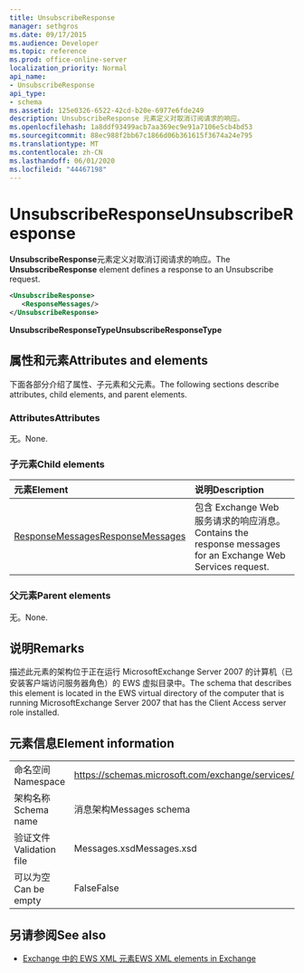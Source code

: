 ```yaml
---
title: UnsubscribeResponse
manager: sethgros
ms.date: 09/17/2015
ms.audience: Developer
ms.topic: reference
ms.prod: office-online-server
localization_priority: Normal
api_name:
- UnsubscribeResponse
api_type:
- schema
ms.assetid: 125e0326-6522-42cd-b20e-6977e6fde249
description: UnsubscribeResponse 元素定义对取消订阅请求的响应。
ms.openlocfilehash: 1a8ddf93499acb7aa369ec9e91a7106e5cb4bd53
ms.sourcegitcommit: 88ec988f2bb67c1866d06b361615f3674a24e795
ms.translationtype: MT
ms.contentlocale: zh-CN
ms.lasthandoff: 06/01/2020
ms.locfileid: "44467198"
---
```

# <a name="unsubscriberesponse"></a><span data-ttu-id="0abba-103">UnsubscribeResponse</span><span class="sxs-lookup"><span data-stu-id="0abba-103">UnsubscribeResponse</span></span>

<span data-ttu-id="0abba-104">**UnsubscribeResponse**元素定义对取消订阅请求的响应。</span><span class="sxs-lookup"><span data-stu-id="0abba-104">The **UnsubscribeResponse** element defines a response to an Unsubscribe request.</span></span> 
  
```xml
<UnsubscribeResponse>
   <ResponseMessages/>
</UnsubscribeResponse>
```

 <span data-ttu-id="0abba-105">**UnsubscribeResponseType**</span><span class="sxs-lookup"><span data-stu-id="0abba-105">**UnsubscribeResponseType**</span></span>
## <a name="attributes-and-elements"></a><span data-ttu-id="0abba-106">属性和元素</span><span class="sxs-lookup"><span data-stu-id="0abba-106">Attributes and elements</span></span>

<span data-ttu-id="0abba-107">下面各部分介绍了属性、子元素和父元素。</span><span class="sxs-lookup"><span data-stu-id="0abba-107">The following sections describe attributes, child elements, and parent elements.</span></span>
  
### <a name="attributes"></a><span data-ttu-id="0abba-108">Attributes</span><span class="sxs-lookup"><span data-stu-id="0abba-108">Attributes</span></span>

<span data-ttu-id="0abba-109">无。</span><span class="sxs-lookup"><span data-stu-id="0abba-109">None.</span></span>
  
### <a name="child-elements"></a><span data-ttu-id="0abba-110">子元素</span><span class="sxs-lookup"><span data-stu-id="0abba-110">Child elements</span></span>

|<span data-ttu-id="0abba-111">**元素**</span><span class="sxs-lookup"><span data-stu-id="0abba-111">**Element**</span></span>|<span data-ttu-id="0abba-112">**说明**</span><span class="sxs-lookup"><span data-stu-id="0abba-112">**Description**</span></span>|
|:-----|:-----|
|[<span data-ttu-id="0abba-113">ResponseMessages</span><span class="sxs-lookup"><span data-stu-id="0abba-113">ResponseMessages</span></span>](responsemessages.md) <br/> |<span data-ttu-id="0abba-114">包含 Exchange Web 服务请求的响应消息。</span><span class="sxs-lookup"><span data-stu-id="0abba-114">Contains the response messages for an Exchange Web Services request.</span></span>  <br/> |
   
### <a name="parent-elements"></a><span data-ttu-id="0abba-115">父元素</span><span class="sxs-lookup"><span data-stu-id="0abba-115">Parent elements</span></span>

<span data-ttu-id="0abba-116">无。</span><span class="sxs-lookup"><span data-stu-id="0abba-116">None.</span></span>
  
## <a name="remarks"></a><span data-ttu-id="0abba-117">说明</span><span class="sxs-lookup"><span data-stu-id="0abba-117">Remarks</span></span>

<span data-ttu-id="0abba-118">描述此元素的架构位于正在运行 MicrosoftExchange Server 2007 的计算机（已安装客户端访问服务器角色）的 EWS 虚拟目录中。</span><span class="sxs-lookup"><span data-stu-id="0abba-118">The schema that describes this element is located in the EWS virtual directory of the computer that is running MicrosoftExchange Server 2007 that has the Client Access server role installed.</span></span>
  
## <a name="element-information"></a><span data-ttu-id="0abba-119">元素信息</span><span class="sxs-lookup"><span data-stu-id="0abba-119">Element information</span></span>

|||
|:-----|:-----|
|<span data-ttu-id="0abba-120">命名空间</span><span class="sxs-lookup"><span data-stu-id="0abba-120">Namespace</span></span>  <br/> |https://schemas.microsoft.com/exchange/services/2006/messages  <br/> |
|<span data-ttu-id="0abba-121">架构名称</span><span class="sxs-lookup"><span data-stu-id="0abba-121">Schema name</span></span>  <br/> |<span data-ttu-id="0abba-122">消息架构</span><span class="sxs-lookup"><span data-stu-id="0abba-122">Messages schema</span></span>  <br/> |
|<span data-ttu-id="0abba-123">验证文件</span><span class="sxs-lookup"><span data-stu-id="0abba-123">Validation file</span></span>  <br/> |<span data-ttu-id="0abba-124">Messages.xsd</span><span class="sxs-lookup"><span data-stu-id="0abba-124">Messages.xsd</span></span>  <br/> |
|<span data-ttu-id="0abba-125">可以为空</span><span class="sxs-lookup"><span data-stu-id="0abba-125">Can be empty</span></span>  <br/> |<span data-ttu-id="0abba-126">False</span><span class="sxs-lookup"><span data-stu-id="0abba-126">False</span></span>  <br/> |
   
## <a name="see-also"></a><span data-ttu-id="0abba-127">另请参阅</span><span class="sxs-lookup"><span data-stu-id="0abba-127">See also</span></span>



- [<span data-ttu-id="0abba-128">Exchange 中的 EWS XML 元素</span><span class="sxs-lookup"><span data-stu-id="0abba-128">EWS XML elements in Exchange</span></span>](ews-xml-elements-in-exchange.md)

